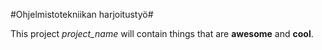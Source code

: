 #Ohjelmistotekniikan harjoitustyö#

This project *project_name* will contain things that are **awesome** and **cool**. 
